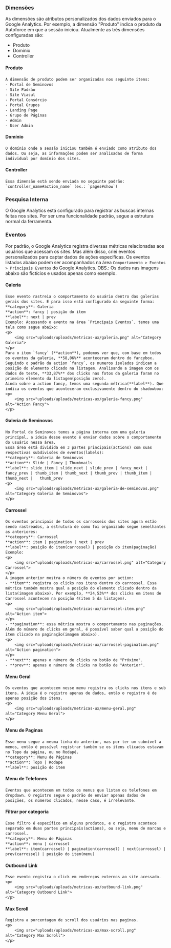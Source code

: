 <!-- TITLE: Métricas de UX -->
<!-- SUBTITLE: Descrição dos eventos e dos dados enviados para o Analytics -->

### Dimensões
As dimensões são atributos personalizados dos dados enviados para o Google Analytics. Por exemplo, a dimensão "Produto" indica o produto da Autoforce em que a sessão iniciou. Atualmente as três dimensões configuradas são:
- Produto
- Domínio
- Controller 
#### Produto
    A dimensão de produto podem ser organizadas nos seguinte itens:
    - Portal de Seminovos
    - Site Padrão
    - Site Viasul
    - Portal Consórcio
    - Portal Grupos
    - Landing Page
    - Grupo de Páginas
    - Admin
    - User Admin
#### Domínio
    O domínio onde a sessão iniciou também é enviado como atributo dos dados. Ou seja, as informações podem ser analisadas de forma individual por domínio dos sites. 
#### Controller
    Essa dimensão está sendo enviada no seguinte padrão:
    `controller_name#action_name` (ex.: `pages#show`)

### Pesquisa Interna
O Google Analytics está configurado para registrar as buscas internas feitas nos sites. Por ser uma funcionalidade padrão, segue a estrutura normal da ferramenta.

### Eventos
Por padrão, o Google Analytics registra diversas métricas relacionadas aos usuários que acessam os sites. Mas além disso, criei eventos personalizados para captar dados de ações específicas. Os eventos listados abaixo podem ser acompanhados na área `Comportamento > Eventos > Principais Eventos` do Google Analytics. 
OBS.: Os dados nas imagens abaixo são fictícios e usados apenas como exemplo.
#### Galeria
    Esse evento rastreia o comportamento do usuário dentro das galerias gerais dos sites. E para isso está configurado da seguinte forma:
    **category**: Galeria
    **action**: fancy | posição do item
    **label**: next | prev
    Exemplo: Acessando o evento na área `Principais Eventos`, temos uma tela como segue abaixo:
    <p>
        <img src="uploads/uploads/metricas-ux/galeria.png" alt="Category Galeria">
    </p>
    Para o item `fancy` (**action**), podemos ver que, com base em todos os eventos da galeria, **58,06%** aconteceram dentro do fancybox.
    Seguindo o padrão da action `fancy`, os numeros isolados indicam a posição do elemento clicado na listagem. Analisando a imagem com os dados de teste, **33,87%** dos clicks nas fotos da galeria foram no primeiro elemento da listagem(posição zero).
    Ainda sobre a action fancy, temos uma segunda métrica(**label**). Que indica os eventos que aconteceram exclusivamente dentro do shadowbox:
    <p>
        <img src="uploads/uploads/metricas-ux/galeria-fancy.png" alt="Action Fancy">
    </p>

#### Galeria de Seminovos
    No Portal de Seminovos temos a página interna com uma galeria principal, a ideia desse evento é enviar dados sobre o comportamento do usuário nessa área.
    Essa área está dividida em 3 partes principais(actions) com suas respectivas subdivisões de eventos(labels):
    **category**: Galeria de Seminovos
    **action**: Slide | Fancy | Thumbnails
    **label**: slide_item | slide_next | slide_prev | fancy_next | fancy_prev | thumb_item | thumb_next | thumb_prev | thumb_item | thumb_next |   thumb_prev
    <p>
        <img src="uploads/uploads/metricas-ux/galeria-de-seminovos.png" alt="Category Galeria de Seminovos">
    </p>

#### Carrossel
    Os eventos principais de todos os carrosseis dos sites agora estão sendo rastreados, a estrutura de como foi organizado segue semelhantes as anteriores:
    **category**: Carrossel
    **action**: item | pagination | next | prev
    **label**: posição do item(carrossel) | posição do item(paginação)
    Exemplo:
    <p>
        <img src="uploads/uploads/metricas-ux/carrossel.png" alt="Category Carrossel">
    </p>
    A imagem anterior mostra o número de eventos por action:
    - **item**: registra os clicks nos itens dentro do carrossel. Essa métrica também mostra qual a posição do elemento clicado dentro da lista(imagem abaixo). Por exemplo, **24,53%** dos clicks em itens de Carrossel acontecem na posição 4(item 5 da listagem).
    <p>
        <img src="uploads/uploads/metricas-ux/carrossel-item.png" alt="Action item">
    </p>
    - **pagination**: essa métrica mostra o comportamento nas paginações. Além do número de clicks em geral, é possível saber qual a posição do item clicado na paginação(imagem abaixo).
    <p>
        <img src="uploads/uploads/metricas-ux/carrossel-pagination.png" alt="Action pagination">
    </p>
    - **next**: apenas o número de clicks no botão de "Próximo".
    - **prev**: apenas o número de clicks no botão de "Anterior".

#### Menu Geral
    Os eventos que acontecem nesse menu registra os clicks nos itens e sub itens. A ideia é o registro apenas de dados, então o registro é de apenas posição dos itens.
    <p>
        <img src="uploads/uploads/metricas-ux/menu-geral.png" alt="Category Menu Geral">
    </p>

#### Menu de Paginas
    Esse menu segue a mesma linha do anterior, mas por ter um subnível a menos, então é possível registrar também se os itens clicados estavam no Topo da página, ou no Rodapé.
    **category**: Menu de Páginas
    **action**: Topo | Rodape
    **label**: posição do item

#### Menu de Telefones
    Eventos que acontecem em todos os menus que listam os telefones em dropdown. O registro segue o padrão de enviar apenas dados de posições, os números clicados, nesse caso, é irrelevante. 

#### Filtrar por categoria
    Esse filtro é específico em alguns produtos, e o registro acontece separado em duas partes principais(actions), ou seja, menu de marcas e carrossel.
    **category**: Menu de Páginas
    **action**: menu | carrossel
    **label**: item(carrossel) | pagination(carrossel) | next(carrossel) | prev(carrossel) | posição do item(menu)

#### Outbound Link
    Esse evento registra o click em endereços externos ao site acessado.
    <p>
        <img src="uploads/uploads/metricas-ux/outbound-link.png" alt="Category Outbound Link">
    </p>

#### Max Scroll
    Registra a porcentagem de scroll dos usuários nas paginas.
    <p>
        <img src="uploads/uploads/metricas-ux/max-scroll.png" alt="Category Max Scroll">
    </p>